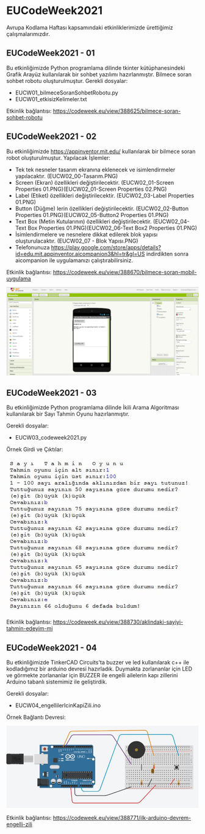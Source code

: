 # EUCodeWeek2021
Avrupa Kodlama Haftası kapsamındaki etkinliklerimizde ürettiğimiz çalışmalarımızdır.

## EUCodeWeek2021 - 01
Bu etkinliğimizde Python programlama dilinde tkinter kütüphanesindeki Grafik Arayüz kullanılarak bir sohbet yazılımı hazırlanmıştır. Bilmece soran sohbet robotu oluşturulmuştur.
Gerekli dosyalar:
- EUCW01_bilmeceSoranSohbetRobotu.py
- EUCW01_etkisizKelimeler.txt

Etkinlik bağlantısı: https://codeweek.eu/view/388625/bilmece-soran-sohbet-robotu

## EUCodeWeek2021 - 02
Bu etkinliğimizde https://appinventor.mit.edu/ kullanılarak bir bilmece soran robot oluşturulmuştur.
Yapılacak İşlemler:
- Tek tek nesneler tasarım ekranına eklenecek ve isimlendirmeler yapılacaktır. (EUCW02_00-Tasarım.PNG)
- Screen (Ekran) özellikleri değiştirilecektir. (EUCW02_01-Screen Properties 01.PNG)(EUCW02_01-Screen Properties 02.PNG)
- Label (Etiket) özellikleri değiştirilecektir. (EUCW02_03-Label Properties 01.PNG)
- Button (Düğme) lerin özellikleri değiştirilecektir. (EUCW02_02-Button Properties 01.PNG)(EUCW02_05-Button2 Properties 01.PNG)
- Text Box (Metin Kutularının) özellikleri değiştirilecektir. (EUCW02_04-Text Box Properties 01.PNG)(EUCW02_06-Text Box2 Properties 01.PNG)
- İsimlendirmelere ve nesnelere dikkat edilerek blok yapısı oluşturulacaktır. (EUCW02_07 - Blok Yapısı.PNG)
- Telefonunuza https://play.google.com/store/apps/details?id=edu.mit.appinventor.aicompanion3&hl=tr&gl=US indirdikten sonra aicompanion ile uygulamanızı çalıştırabilirsiniz.

Etkinlik bağlantısı: https://codeweek.eu/view/388670/bilmece-soran-mobil-uygulama


![EUCW02_00-Tasarım](EUCW02_00-Tasarım.PNG)

## EUCodeWeek2021 - 03
Bu etkinliğimizde Python programlama dilinde İkili Arama Algoritması kullanılarak bir Sayı Tahmin Oyunu hazırlanmıştır.

Gerekli dosyalar:
- EUCW03_codeweek2021.py

Örnek Girdi ve Çıktılar:


![EUCW03_Örnek Çıktı](EUCW03sayiTahminOyunuOrnekCikti_IkiliArama.JPG)

Etkinlik bağlantısı: https://codeweek.eu/view/388730/aklindaki-sayiyi-tahmin-edeyim-mi

## EUCodeWeek2021 - 04
Bu etkinliğimizde TinkerCAD Circuits'ta buzzer ve led kullanılarak c++ ile kodladığımız bir arduino devresi hazırladık. Duymakta zorlananlar için LED ve görmekte zorlananlar için BUZZER ile engelli ailelerin kapı zillerini Arduino tabanlı sistemimiz ile geliştirdik.

Gerekli dosyalar:
- EUCW04_engellilerIcinKapiZili.ino

Örnek Bağlantı Devresi:


![EUCW04_Devre Şeması](EUCW04_Arduino_EngelliKapiZili_DevreSemasi.JPG)

Etkinlik bağlantısı: https://codeweek.eu/view/388771/ilk-arduino-devrem-engelli-zili
